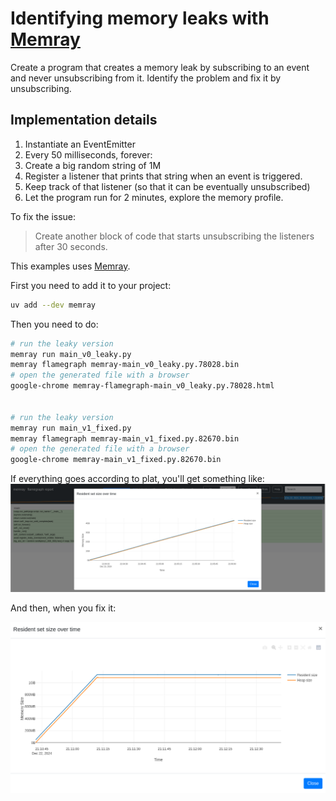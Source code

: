# Identifying memory leaks with [Memray](https://github.com/bloomberg/memray)

Create a program that creates a memory leak by subscribing to an event and never unsubscribing from it.
Identify the problem and fix it by unsubscribing.


## Implementation details

1. Instantiate an EventEmitter
2. Every 50 milliseconds, forever:
  1. Create a big random string of 1M
  2. Register a listener that prints that string when an event is triggered.
  3. Keep track of that listener (so that it can be eventually unsubscribed)
3. Let the program run for 2 minutes, explore the memory profile.

To fix the issue:
> Create another block of code that starts unsubscribing the listeners after 30 seconds.


This examples uses [Memray](https://github.com/bloomberg/memray).

First you need to add it to your project:

```bash
uv add --dev memray
```

Then you need to do:

```bash
# run the leaky version
memray run main_v0_leaky.py
memray flamegraph memray-main_v0_leaky.py.78028.bin
# open the generated file with a browser
google-chrome memray-flamegraph-main_v0_leaky.py.78028.html


# run the leaky version
memray run main_v1_fixed.py
memray flamegraph memray-main_v1_fixed.py.82670.bin
# open the generated file with a browser
google-chrome memray-main_v1_fixed.py.82670.bin
```

If everything goes according to plat, you'll get something like:
![Memory Leak](pics/leaky.png)

And then, when you fix it:

![Memory Leak](pics/fixed.png)
